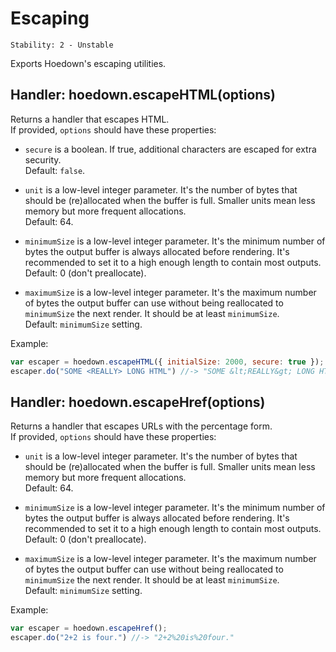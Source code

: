 # Escaping

    Stability: 2 - Unstable

Exports Hoedown's escaping utilities.


## Handler: hoedown.escapeHTML(options)

Returns a handler that escapes HTML.  
If provided, `options` should have these properties:

  * `secure` is a boolean. If true, additional characters are escaped for extra security.  
    Default: `false`.

  * `unit` is a low-level integer parameter. It's the number of bytes that should be (re)allocated when the buffer is full.
    Smaller units mean less memory but more frequent allocations.  
    Default: 64.

  * `minimumSize` is a low-level integer parameter. It's the minimum number of bytes the output buffer is always
    allocated before rendering. It's recommended to set it to a high enough length to contain most outputs.  
    Default: 0 (don't preallocate).

  * `maximumSize` is a low-level integer parameter. It's the maximum number of bytes the output buffer can use
    without being reallocated to `minimumSize` the next render. It should be at least `minimumSize`.  
    Default: `minimumSize` setting.

Example:

```js
var escaper = hoedown.escapeHTML({ initialSize: 2000, secure: true });
escaper.do("SOME <REALLY> LONG HTML") //-> "SOME &lt;REALLY&gt; LONG HTML"
```


## Handler: hoedown.escapeHref(options)

Returns a handler that escapes URLs with the percentage form.  
If provided, `options` should have these properties:

  * `unit` is a low-level integer parameter. It's the number of bytes that should be (re)allocated when the buffer is full.
    Smaller units mean less memory but more frequent allocations.  
    Default: 64.

  * `minimumSize` is a low-level integer parameter. It's the minimum number of bytes the output buffer is always
    allocated before rendering. It's recommended to set it to a high enough length to contain most outputs.  
    Default: 0 (don't preallocate).

  * `maximumSize` is a low-level integer parameter. It's the maximum number of bytes the output buffer can use
    without being reallocated to `minimumSize` the next render. It should be at least `minimumSize`.  
    Default: `minimumSize` setting.

Example:

```js
var escaper = hoedown.escapeHref();
escaper.do("2+2 is four.") //-> "2+2%20is%20four."
```
